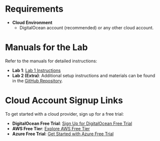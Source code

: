# Requirements

- **Cloud Environment**
  - DigitalOcean account (recommended) or any other cloud account.

# Manuals for the Lab

Refer to the manuals for detailed instructions:
- **Lab 1**: [Lab 1 Instructions](https://docs.google.com/document/d/14IR89E0N8osljUamooBTI6H0RBm7TeuzL847BL62eOw/edit?usp=sharing)
- **Lab 2 (Extra)**: Additional setup instructions and materials can be found in the [GitHub Repository](https://github.com/mashaeg/Observability_2024/tree/zabbix/zabbix-setup).

# Cloud Account Signup Links

To get started with a cloud provider, sign up for a free trial:
- **DigitalOcean Free Trial**: [Sign Up for DigitalOcean Free Trial](https://try.digitalocean.com/freetrialoffer/)
- **AWS Free Tier**: [Explore AWS Free Tier](https://aws.amazon.com/free/)
- **Azure Free Trial**: [Get Started with Azure Free Trial](https://azure.microsoft.com/en-us/pricing/purchase-options/azure-account?icid=portal)

